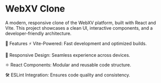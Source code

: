 <h1>WebXV Clone</h1>
A modern, responsive clone of the WebXV platform, built with React and Vite. This project showcases a clean UI, interactive components, and a developer-friendly architecture.​

🚀 Features
⚡ Vite-Powered: Fast development and optimized builds.

🎨 Responsive Design: Seamless experience across devices.

⚛️ React Components: Modular and reusable code structure.

🛠️ ESLint Integration: Ensures code quality and consistency.
